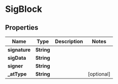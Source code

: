 # SigBlock

## Properties
Name | Type | Description | Notes
------------ | ------------- | ------------- | -------------
**signature** | **String** |  | 
**sigData** | **String** |  | 
**signer** | **String** |  | 
**_atType** | **String** |  |  [optional]
